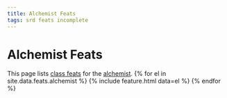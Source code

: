 ```yaml
---
title: Alchemist Feats
tags: srd feats incomplete
---
```

# Alchemist Feats
This page lists [class feats](Feats#class-feats) for the [alchemist](Classes/Alchemist).
{% for el in site.data.feats.alchemist %}
  {% include feature.html data=el %}
{% endfor %}
